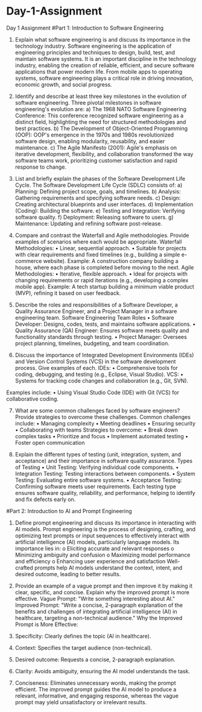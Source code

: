 # Day-1-Assignment
Day 1 Assignment
#Part 1: Introduction to Software Engineering


1.	Explain what software engineering is and discuss its importance in the technology industry.
Software engineering is the application of engineering principles and techniques to design, build, test, and maintain software systems. It is an important discipline in the technology industry, enabling the creation of reliable, efficient, and secure software applications that power modern life. From mobile apps to operating systems, software engineering plays a critical role in driving innovation, economic growth, and social progress.

2.	Identify and describe at least three key milestones in the evolution of software engineering. 
Three pivotal milestones in software engineering's evolution are:
a)	The 1968 NATO Software Engineering Conference: This conference recognized software engineering as a distinct field, highlighting the need for structured methodologies and best practices.
b)	The Development of Object-Oriented Programming (OOP): OOP's emergence in the 1970s and 1980s revolutionized software design, enabling modularity, reusability, and easier maintenance.
c)	The Agile Manifesto (2001): Agile's emphasis on iterative development, flexibility, and collaboration transformed the way software teams work, prioritizing customer satisfaction and rapid response to change.

3.	List and briefly explain the phases of the Software Development Life Cycle.
The Software Development Life Cycle (SDLC) consists of:
a)	Planning: Defining project scope, goals, and timelines.
b)	Analysis: Gathering requirements and specifying software needs.
c)	Design: Creating architectural blueprints and user interfaces.
d)	Implementation (Coding): Building the software.
e)	Testing and Integration: Verifying software quality.
f)	Deployment: Releasing software to users.
g)	Maintenance: Updating and refining software post-release.

4.	Compare and contrast the Waterfall and Agile methodologies. Provide examples of scenarios where each would be appropriate.
Waterfall Methodologies:
•	Linear, sequential approach.
•	Suitable for projects with clear requirements and fixed timelines (e.g., building a simple e-commerce website).
Example: A construction company building a house, where each phase is completed before moving to the next.
Agile Methodologies:
•	Iterative, flexible approach.
•	Ideal for projects with changing requirements or rapid iterations (e.g., developing a complex mobile app).
Example: A tech startup building a minimum viable product (MVP), refining it based on user feedback.

5.	Describe the roles and responsibilities of a Software Developer, a Quality Assurance Engineer, and a Project Manager in a software engineering team.
Software Engineering Team Roles
•	Software Developer: Designs, codes, tests, and maintains software applications.
•	Quality Assurance (QA) Engineer: Ensures software meets quality and functionality standards through testing.
•	Project Manager: Oversees project planning, timelines, budgeting, and team coordination.

6.	Discuss the importance of Integrated Development Environments (IDEs) and Version Control Systems (VCS) in the software development process. Give examples of each.
IDEs:
•	Comprehensive tools for coding, debugging, and testing (e.g., Eclipse, Visual Studio).
VCS:
•	Systems for tracking code changes and collaboration (e.g., Git, SVN).

Examples include:
•	Using Visual Studio Code (IDE) with Git (VCS) for collaborative coding.


7.	What are some common challenges faced by software engineers? Provide strategies to overcome these challenges.
Common challenges include:
•	Managing complexity
•	Meeting deadlines
•	Ensuring security
•	Collaborating with teams
Strategies to overcome:
•	Break down complex tasks
•	Prioritize and focus
•	Implement automated testing
•	Foster open communication

8.	Explain the different types of testing (unit, integration, system, and acceptance) and their importance in software quality assurance.
Types of Testing
•	Unit Testing: Verifying individual code components.
•	Integration Testing: Testing interactions between components.
•	System Testing: Evaluating entire software systems.
•	Acceptance Testing: Confirming software meets user requirements.
Each testing type ensures software quality, reliability, and performance, helping to identify and fix defects early on.

#Part 2: Introduction to AI and Prompt Engineering
1.	Define prompt engineering and discuss its importance in interacting with AI models.
Prompt engineering is the process of designing, crafting, and optimizing text prompts or input sequences to effectively interact with artificial intelligence (AI) models, particularly language models. Its importance lies in:
o	Eliciting accurate and relevant responses
o	Minimizing ambiguity and confusion
o	Maximizing model performance and efficiency
o	Enhancing user experience and satisfaction
Well-crafted prompts help AI models understand the context, intent, and desired outcome, leading to better results.

2.	Provide an example of a vague prompt and then improve it by making it clear, specific, and concise. Explain why the improved prompt is more effective.
Vague Prompt: "Write something interesting about AI."
Improved Prompt: "Write a concise, 2-paragraph explanation of the benefits and challenges of integrating artificial intelligence (AI) in healthcare, targeting a non-technical audience."
Why the Improved Prompt is More Effective:
1.	Specificity: Clearly defines the topic (AI in healthcare).
2.	Context: Specifies the target audience (non-technical).
3.	Desired outcome: Requests a concise, 2-paragraph explanation.
4.	Clarity: Avoids ambiguity, ensuring the AI model understands the task.
5.	Conciseness: Eliminates unnecessary words, making the prompt efficient.
The improved prompt guides the AI model to produce a relevant, informative, and engaging response, whereas the vague prompt may yield unsatisfactory or irrelevant results.

